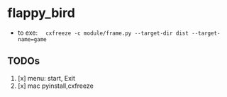 # flappy_bird
- to exe: ```  cxfreeze -c module/frame.py --target-dir dist --target-name=game```

## TODOs
1. [x] menu: start, Exit
2. [x] mac pyinstall,cxfreeze